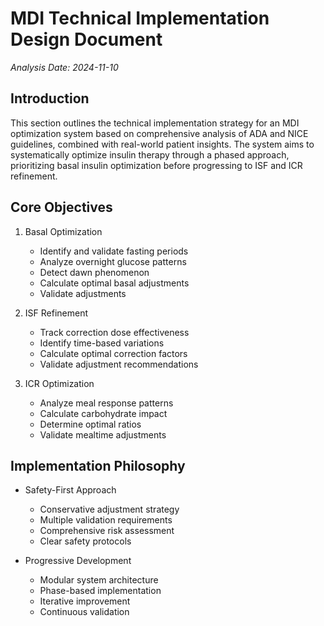 # MDI Technical Implementation Design Document
*Analysis Date: 2024-11-10*

## Introduction
This section outlines the technical implementation strategy for an MDI optimization system based on comprehensive analysis of ADA and NICE guidelines, combined with real-world patient insights. The system aims to systematically optimize insulin therapy through a phased approach, prioritizing basal insulin optimization before progressing to ISF and ICR refinement.

## Core Objectives
1. Basal Optimization
   - Identify and validate fasting periods
   - Analyze overnight glucose patterns
   - Detect dawn phenomenon
   - Calculate optimal basal adjustments
   - Validate adjustments

2. ISF Refinement
   - Track correction dose effectiveness
   - Identify time-based variations
   - Calculate optimal correction factors
   - Validate adjustment recommendations

3. ICR Optimization
   - Analyze meal response patterns
   - Calculate carbohydrate impact
   - Determine optimal ratios
   - Validate mealtime adjustments

## Implementation Philosophy
- Safety-First Approach
  - Conservative adjustment strategy
  - Multiple validation requirements
  - Comprehensive risk assessment
  - Clear safety protocols

- Progressive Development
  - Modular system architecture
  - Phase-based implementation
  - Iterative improvement
  - Continuous validation
